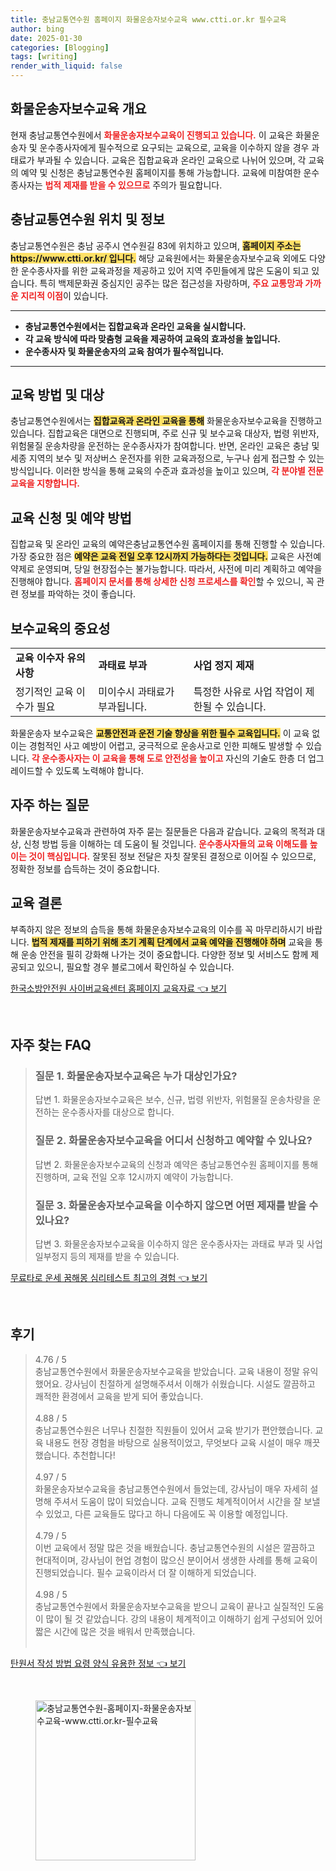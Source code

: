 ```yaml
---
title: 충남교통연수원 홈페이지 화물운송자보수교육 www.ctti.or.kr 필수교육
author: bing
date: 2025-01-30
categories: [Blogging]
tags: [writing]
render_with_liquid: false
---
```



<h2 id='화물운송자보수교육_개요'>화물운송자보수교육 개요</h2>

<p>현재 충남교통연수원에서 <b><span style="color: #ee2323;">화물운송자보수교육이 진행되고 있습니다.</span></b> 이 교육은 화물운송자 및 운수종사자에게 필수적으로 요구되는 교육으로, 교육을 이수하지 않을 경우 과태료가 부과될 수 있습니다. 교육은 집합교육과 온라인 교육으로 나뉘어 있으며, 각 교육의 예약 및 신청은 충남교통연수원 홈페이지를 통해 가능합니다. 교육에 미참여한 운수종사자는 <b><span style="color: #ee2323;">법적 제재를 받을 수 있으므로</span></b> 주의가 필요합니다.</p>

<h2 id='충남교통연수원_위치'>충남교통연수원 위치 및 정보</h2>

<p>충남교통연수원은 충남 공주시 연수원길 83에 위치하고 있으며, <b><span style="background-color: #ffe066;">홈페이지 주소는 https://www.ctti.or.kr/ 입니다.</span></b> 해당 교육원에서는 화물운송자보수교육 외에도 다양한 운수종사자를 위한 교육과정을 제공하고 있어 지역 주민들에게 많은 도움이 되고 있습니다. 특히 백제문화권 중심지인 공주는 많은 접근성을 자랑하며, <b><span style="color: #ee2323;">주요 교통망과 가까운 지리적 이점</span></b>이 있습니다.</p>

<hr />

<ul>
    <li><b>충남교통연수원에서는 집합교육과 온라인 교육을 실시합니다.</b></li>
    <li><b>각 교육 방식에 따라 맞춤형 교육을 제공하여 교육의 효과성을 높입니다.</b></li>
    <li><b>운수종사자 및 화물운송자의 교육 참여가 필수적입니다.</b></li>
</ul>

<hr />

<h2 id='교육_방법_및_대상'>교육 방법 및 대상</h2>

<p>충남교통연수원에서는 <b><span style="background-color: #ffe066;">집합교육과 온라인 교육을 통해</span></b> 화물운송자보수교육을 진행하고 있습니다. 집합교육은 대면으로 진행되며, 주로 신규 및 보수교육 대상자, 법령 위반자, 위험물질 운송차량을 운전하는 운수종사자가 참여합니다. 반면, 온라인 교육은 충남 및 세종 지역의 보수 및 저상버스 운전자를 위한 교육과정으로, 누구나 쉽게 접근할 수 있는 방식입니다. 이러한 방식을 통해 교육의 수준과 효과성을 높이고 있으며, <b><span style="color: #ee2323;">각 분야별 전문 교육을 지향합니다.</span></b></p>

<h2 id='교육_신청_및_예약'>교육 신청 및 예약 방법</h2>

<p>집합교육 및 온라인 교육의 예약은충남교통연수원 홈페이지를 통해 진행할 수 있습니다. 가장 중요한 점은 <b><span style="background-color: #ffe066;">예약은 교육 전일 오후 12시까지 가능하다는 것입니다.</span></b> 교육은 사전예약제로 운영되며, 당일 현장접수는 불가능합니다. 따라서, 사전에 미리 계획하고 예약을 진행해야 합니다. <b><span style="color: #ee2323;">홈페이지 문서를 통해 상세한 신청 프로세스를 확인</span></b>할 수 있으니, 꼭 관련 정보를 파악하는 것이 좋습니다.</p>

<h2 id='보수교육_중요성'>보수교육의 중요성</h2>

<table>
    <tr>
        <td><b>교육 이수자 유의 사항</b></td>
        <td><b>과태료 부과</b></td>
        <td><b>사업 정지 제재</b></td>
    </tr>
    <tr>
        <td>정기적인 교육 이수가 필요</td>
        <td>미이수시 과태료가 부과됩니다.</td>
        <td>특정한 사유로 사업 작업이 제한될 수 있습니다.</td>
    </tr>
</table>

<p>화물운송자 보수교육은 <b><span style="background-color: #ffe066;">교통안전과 운전 기술 향상을 위한 필수 교육입니다.</span></b> 이 교육 없이는 경험적인 사고 예방이 어렵고, 궁극적으로 운송사고로 인한 피해도 발생할 수 있습니다. <b><span style="color: #ee2323;">각 운수종사자는 이 교육을 통해 도로 안전성을 높이고</span></b> 자신의 기술도 한층 더 업그레이드할 수 있도록 노력해야 합니다.</p>

<h2 id='자주하는_질문'>자주 하는 질문</h2>

<p>화물운송자보수교육과 관련하여 자주 묻는 질문들은 다음과 같습니다. 교육의 목적과 대상, 신청 방법 등을 이해하는 데 도움이 될 것입니다. <b><span style="color: #ee2323;">운수종사자들의 교육 이해도를 높이는 것이 핵심입니다.</span></b> 잘못된 정보 전달은 자칫 잘못된 결정으로 이어질 수 있으므로, 정확한 정보를 습득하는 것이 중요합니다.</p>

<h2 id='교육_결론'>교육 결론</h2>

<p>부족하지 않은 정보의 습득을 통해 화물운송자보수교육의 이수를 꼭 마무리하시기 바랍니다. <b><span style="background-color: #ffe066;">법적 제재를 피하기 위해 초기 계획 단계에서 교육 예약을 진행해야 하며</span></b> 교육을 통해 운송 안전을 필히 강화해 나가는 것이 중요합니다. 다양한 정보 및 서비스도 함께 제공되고 있으니, 필요할 경우 블로그에서 확인하실 수 있습니다.</p>


<p><a class="click-button" title="한국소방안전원 사이버교육센터 홈페이지 교육자료" href="https://yellowplanner.github.io/posts/%ED%95%9C%EA%B5%AD%EC%86%8C%EB%B0%A9%EC%95%88%EC%A0%84%EC%9B%90-%EC%82%AC%EC%9D%B4%EB%B2%84%EA%B5%90%EC%9C%A1%EC%84%BC%ED%84%B0-%ED%99%88%ED%8E%98%EC%9D%B4%EC%A7%80-%EA%B5%90%EC%9C%A1%EC%9E%90%EB%A3%8C/" rel="dofollow">한국소방안전원 사이버교육센터 홈페이지 교육자료 👈 보기</a></p><br>
<h2 id='자주_찾는_FAQ'>자주 찾는 FAQ</h2>
<div itemscope="" itemtype="https://schema.org/FAQPage">
<blockquote>
<div itemscope="" itemprop="mainEntity" itemtype="https://schema.org/Question">
<h3 itemprop="name">질문 1. 화물운송자보수교육은 누가 대상인가요?</h3>
<div itemscope="" itemprop="acceptedAnswer" itemtype="https://schema.org/Answer">
<span itemprop="text">
<p>답변 1. 화물운송자보수교육은 보수, 신규, 법령 위반자, 위험물질 운송차량을 운전하는 운수종사자를 대상으로 합니다.</p>
</span>
</div>
</div>
<div itemscope="" itemprop="mainEntity" itemtype="https://schema.org/Question">
<h3 itemprop="name">질문 2. 화물운송자보수교육을 어디서 신청하고 예약할 수 있나요?</h3>
<div itemscope="" itemprop="acceptedAnswer" itemtype="https://schema.org/Answer">
<span itemprop="text">
<p>답변 2. 화물운송자보수교육의 신청과 예약은 충남교통연수원 홈페이지를 통해 진행하며, 교육 전일 오후 12시까지 예약이 가능합니다.</p>
</span>
</div>
</div>
<div itemscope="" itemprop="mainEntity" itemtype="https://schema.org/Question">
<h3 itemprop="name">질문 3. 화물운송자보수교육을 이수하지 않으면 어떤 제재를 받을 수 있나요?</h3>
<div itemscope="" itemprop="acceptedAnswer" itemtype="https://schema.org/Answer">
<span itemprop="text">
<p>답변 3. 화물운송자보수교육을 이수하지 않은 운수종사자는 과태료 부과 및 사업 일부정지 등의 제재를 받을 수 있습니다.</p>
</span>
</div>
</div>
</blockquote>
</div>
<p><a class="click-button" title="무료타로 운세 꿈해몽 심리테스트 최고의 경험" href="https://yellowplanner.github.io/posts/%EB%AC%B4%EB%A3%8C%ED%83%80%EB%A1%9C-%EC%9A%B4%EC%84%B8-%EA%BF%88%ED%95%B4%EB%AA%BD-%EC%8B%AC%EB%A6%AC%ED%85%8C%EC%8A%A4%ED%8A%B8-%EC%B5%9C%EA%B3%A0%EC%9D%98-%EA%B2%BD%ED%97%98/" rel="dofollow">무료타로 운세 꿈해몽 심리테스트 최고의 경험 👈 보기</a></p><br>
<h2 id='후기'>후기</h2>
<div itemscope itemtype="https://schema.org/Product">
  <blockquote>
  <div itemprop="review" itemscope itemtype="https://schema.org/Review">
      <div itemprop="reviewRating" itemscope itemtype="https://schema.org/Rating"> <span itemprop="ratingValue">4.76</span> / <span itemprop="bestRating">5</span> </div>
      <span itemprop="reviewBody">충남교통연수원에서 화물운송자보수교육을 받았습니다. 교육 내용이 정말 유익했어요. 강사님이 친절하게 설명해주셔서 이해가 쉬웠습니다. 시설도 깔끔하고 쾌적한 환경에서 교육을 받게 되어 좋았습니다.</span>
  </div>
  <br>
  <div itemprop="review" itemscope itemtype="https://schema.org/Review">
      <div itemprop="reviewRating" itemscope itemtype="https://schema.org/Rating"> <span itemprop="ratingValue">4.88</span> / <span itemprop="bestRating">5</span> </div>
      <span itemprop="reviewBody">충남교통연수원은 너무나 친절한 직원들이 있어서 교육 받기가 편안했습니다. 교육 내용도 현장 경험을 바탕으로 실용적이었고, 무엇보다 교육 시설이 매우 깨끗했습니다. 추천합니다!</span>
  </div>
  <br>
  <div itemprop="review" itemscope itemtype="https://schema.org/Review">
      <div itemprop="reviewRating" itemscope itemtype="https://schema.org/Rating"> <span itemprop="ratingValue">4.97</span> / <span itemprop="bestRating">5</span> </div>
      <span itemprop="reviewBody">화물운송자보수교육을 충남교통연수원에서 들었는데, 강사님이 매우 자세히 설명해 주셔서 도움이 많이 되었습니다. 교육 진행도 체계적이어서 시간을 잘 보낼 수 있었고, 다른 교육들도 많다고 하니 다음에도 꼭 이용할 예정입니다.</span>
  </div>
  <br>
  <div itemprop="review" itemscope itemtype="https://schema.org/Review">
      <div itemprop="reviewRating" itemscope itemtype="https://schema.org/Rating"> <span itemprop="ratingValue">4.79</span> / <span itemprop="bestRating">5</span> </div>
      <span itemprop="reviewBody">이번 교육에서 정말 많은 것을 배웠습니다. 충남교통연수원의 시설은 깔끔하고 현대적이며, 강사님이 현업 경험이 많으신 분이어서 생생한 사례를 통해 교육이 진행되었습니다. 필수 교육이라서 더 잘 이해하게 되었습니다.</span>
  </div>
  <br>
  <div itemprop="review" itemscope itemtype="https://schema.org/Review">
      <div itemprop="reviewRating" itemscope itemtype="https://schema.org/Rating"> <span itemprop="ratingValue">4.98</span> / <span itemprop="bestRating">5</span> </div>
      <span itemprop="reviewBody">충남교통연수원에서 화물운송자보수교육을 받으니 교육이 끝나고 실질적인 도움이 많이 될 것 같았습니다. 강의 내용이 체계적이고 이해하기 쉽게 구성되어 있어 짧은 시간에 많은 것을 배워서 만족했습니다.</span>
  </div>
  <br>
</blockquote>
</div>
<p><a class="click-button" title="탄원서 작성 방법 요령 양식 유용한 정보" href="https://yellowplanner.github.io/posts/%ED%83%84%EC%9B%90%EC%84%9C-%EC%9E%91%EC%84%B1-%EB%B0%A9%EB%B2%95-%EC%9A%94%EB%A0%B9-%EC%96%91%EC%8B%9D-%EC%9C%A0%EC%9A%A9%ED%95%9C-%EC%A0%95%EB%B3%B4/" rel="dofollow">탄원서 작성 방법 요령 양식 유용한 정보 👈 보기</a></p><br>
<figure class="image"><img src="https://yellowplanner.github.io/assets/img/thumbnail/충남교통연수원-홈페이지-화물운송자보수교육-www.ctti.or.kr-필수교육.webp" alt="충남교통연수원-홈페이지-화물운송자보수교육-www.ctti.or.kr-필수교육" width="256" height="256"></figure>